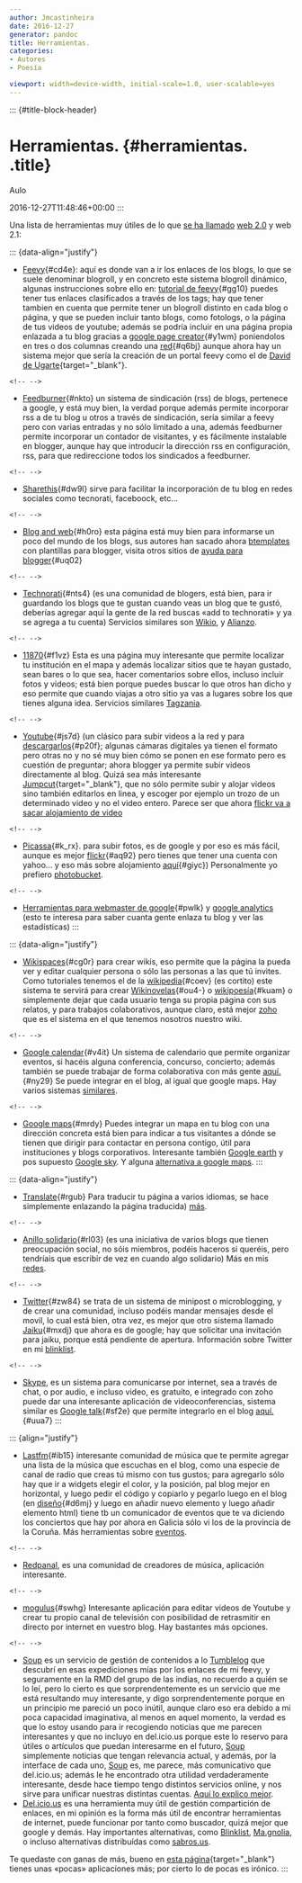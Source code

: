 ```yaml
---
author: Jmcastinheira
date: 2016-12-27
generator: pandoc
title: Herramientas.
categories:
- Autores
- Poesía

viewport: width=device-width, initial-scale=1.0, user-scalable=yes
---
```


::: {#title-block-header}
# Herramientas. {#herramientas. .title}

Aulo

2016-12-27T11:48:46+00:00
:::

Una lista de herramientas muy útiles de lo que [se ha
llamado](http://entelequia.bligoo.com/content/view/135528/Qu_es_un_blog.html)
[web 2.0](http://es.blinklist.com/Aulo/web%202.0/) y web 2.1:

::: {data-align="justify"}
-   [Feevy](http://www.feevy.com/ "Feevy"){#cd4e}: aquí es donde van a
    ir los enlaces de los blogs, lo que se suele denominar blogroll, y
    en concreto este sistema blogroll dinámico, algunas instrucciones
    sobre ello en: [tutorial de
    feevy](http://bitacora.feevy.com/docs/assets/images/2007/05/feevy-tutorial.pdf "tutorial de feevy"){#gg10}
    puedes tener tus enlaces clasificados a través de los tags; hay que
    tener tambien en cuenta que permite tener un blogroll distinto en
    cada blog o página, y que se pueden incluir tanto blogs, como
    fotologs, o la página de tus videos de youtube; además se podría
    incluir en una página propia enlazada a tu blog gracias a [google
    page creator](http://pages.google.com/ "google page creator"){#y1wm}
    poniendolos en tres o dos columnas creando una
    [red](http://www.deugarte.com/manual-ilustrado-para-ciberactivistas "red"){#q6bj}
    aunque ahora hay un sistema mejor que sería la creación de un portal
    feevy como el de [David de
    Ugarte](http://www.deugarte.com/portal-feevy.php "David de Ugarte"){target="_blank"}.

```{=html}
<!-- -->
```
-   [Feedburner](http://www.feedburner.com/fb/a/home "Feedburner"){#nkto}
    un sistema de sindicación (rss) de blogs, pertenece a google, y está
    muy bien, la verdad porque además permite incorporar rss a de tu
    blog u otros a través de sindicación, sería similar a feevy pero con
    varias entradas y no sólo limitado a una, además feedburner permite
    incorporar un contador de visitantes, y es fácilmente instalable en
    blogger, aunque hay que introducir la dirección rss en
    configuración, rss, para que redireccione todos los sindicados a
    feedburner.

```{=html}
<!-- -->
```
-   [Sharethis](http://sharethis.com/ "Sharethis"){#dw9l} sirve para
    facilitar la incorporación de tu blog en redes sociales como
    tecnorati, faceboock, etc...

```{=html}
<!-- -->
```
-   [Blog and web](http://blogandweb.com/ "Blog and web"){#h0ro} esta
    página está muy bien para informarse un poco del mundo de los blogs,
    sus autores han sacado ahora [btemplates](http://btemplates.com/)
    con plantillas para blogger, visita otros sitios de [ayuda para
    blogger](http://ayudaparaelblog.blogspot.com/ "ayuda para blogger"){#uq02}

```{=html}
<!-- -->
```
-   [Technorati](http://technorati.com/ "Technorati"){#nts4} (es una
    comunidad de blogers, está bien, para ir guardando los blogs que te
    gustan cuando veas un blog que te gustó, deberías agregar aquí la
    gente de la red buscas «add to technorati» y ya se agrega a tu
    cuenta) Servicios similares son [Wikio](http://www.wikio.es/), y
    [Alianzo](http://www.alianzo.com).

```{=html}
<!-- -->
```
-   [11870](http://11870.com/){#f1vz} Esta es una página muy interesante
    que permite localizar tu institución en el mapa y además localizar
    sitios que te hayan gustado, sean bares o lo que sea, hacer
    comentarios sobre ellos, incluso incluir fotos y videos; está bien
    porque puedes buscar lo que otros han dicho y eso permite que cuando
    viajas a otro sitio ya vas a lugares sobre los que tienes alguna
    idea. Servicios similares [Tagzania](http://www.tagzania.com/es).

```{=html}
<!-- -->
```
-   [Youtube](http://es.youtube.com/ "Youtube"){#js7d} (un clásico para
    subir videos a la red y para
    [descargarlos](http://youtube-downloader.uptodown.com/ "descargarlos"){#p20f};
    algunas cámaras digitales ya tienen el formato pero otras no y no sé
    muy bien cómo se ponen en ese formato pero es cuestión de preguntar;
    ahora blogger ya permite subir videos directamente al blog. Quizá
    sea más interesante
    [Jumpcut](http://jumpcut.com/ "Jumpcut"){target="_blank"}, que no
    sólo permite subir y alojar videos sino también editarlos en linea,
    y escoger por ejemplo un trozo de un determinado video y no el video
    entero. Parece ser que ahora [flickr va a sacar alojamiento de
    video](http://bitelia.com/2008/03/17/flickr-video-esta-en-camino/)

```{=html}
<!-- -->
```
-   [Picassa](http://picasaweb.google.com/home "Picassa"){#k_rx}. para
    subir fotos, es de google y por eso es más fácil, aunque es mejor
    [flickr](http://flickr.com/ "flickr"){#aq92} pero tienes que tener
    una cuenta con yahoo... y eso más sobre alojamiento
    [aquí](http://www.viadescape.com/laignoranciamata/2006/03/video-interactivo-crear-y-subir.html "aquí"){#giyc})
    Personalmente yo prefiero [photobucket](http://photobucket.com/).

```{=html}
<!-- -->
```
-   [Herramientas para webmaster de
    google](https://www.google.com/webmasters/tools/siteoverview?hl=es "Herramientas para webmaster de google"){#pwlk}
    y [google analytics](http://www.google.com/analytics/es-ES/) (esto
    te interesa para saber cuanta gente enlaza tu blog y ver las
    estadisticas)
:::

::: {data-align="justify"}
-   [Wikispaces](http://www.wikispaces.com/ "Wikispaces"){#cg0r} para
    crear wikis, eso permite que la página la pueda ver y editar
    cualquier persona o sólo las personas a las que tú invites. Como
    tutoriales tenemos el de la
    [wikipedia](http://es.wikipedia.org/wiki/Wikipedia:Tutorial "wikipedia"){#coev}
    (es cortito) este sistema te servirá para crear
    [Wikinovelas](http://servicios.elcorreodigital.com/wikinovela/ "Wikinovelas"){#ou4-}
    o
    [wikipoesía](http://www.anfitriones.org/index.php?title=Main_Page "wikipoesía"){#kuam}
    o simplemente dejar que cada usuario tenga su propia página con sus
    relatos, y para trabajos colaborativos, aunque claro, está mejor
    [zoho](http://www.zoho.com/) que es el sistema en el que tenemos
    nosotros nuestro wiki.

```{=html}
<!-- -->
```
-   [Google
    calendar](http://www.google.com/calendar/render?pli=1 "Google calendar"){#v4it}
    Un sistema de calendario que permite organizar eventos, si hacéis
    alguna conferencia, concurso, concierto; además también se puede
    trabajar de forma colaborativa con más gente
    [aquí.](http://www.google.com/calendar/event?action=TEMPLATE&text=Leer+esto%21%21%21&details=See+this+document%3A+http%3A%2F%2Fdocs.google.com%2FDoc%3Fid%3Ddd3sjqb5_0p5b2bp&emid=3&emid=4&add=jmcastinneira%40gmail.com&pli=1&gsessionid=lSsQ4xLYE40 "aquí"){#ny29}
    Se puede integrar en el blog, al igual que google maps. Hay varios
    sistemas
    [similares](http://www.genbeta.com/2008/02/19-ring-20-30boxes-vs-google-calendar).

```{=html}
<!-- -->
```
-   [Google maps](http://maps.google.es/ "Google maps"){#mrdy} Puedes
    integrar un mapa en tu blog con una dirección concreta está bien
    para indicar a tus visitantes a dónde se tienen que dirigir para
    contactar en persona contigo, útil para instituciones y blogs
    corporativos. Interesante también [Google
    earth](http://earth.google.com/intl/es/) y pos supuesto [Google
    sky](http://www.google.com/sky/). Y alguna [alternativa a google
    maps](http://www.openstreetmap.org/).
:::

::: {data-align="justify"}
-   [Translate](http://oesi.cervantes.es/traduccionAutomatica.html "Tranlate"){#rgub}
    Para traducir tu página a varios idiomas, se hace simplemente
    enlazando la página traducida)
    [más](http://es.blinklist.com/tag/traductor/).

```{=html}
<!-- -->
```
-   [Anillo
    solidario](http://ummep.lynksee.com/web/ "Anillo solidario"){#rl03}
    (es una iniciativa de varios blogs que tienen preocupación social,
    no sóis miembros, podéis haceros si queréis, pero tendríais que
    escribir de vez en cuando algo solidario) Más en mis
    [redes](http://entelequia.bligoo.com/content/view/135536/Redes_y_blogs.html).

```{=html}
<!-- -->
```
-   [Twitter](http://twitter.com/ "twiter"){#zw84} se trata de un
    sistema de minipost o microblogging, y de crear una comunidad,
    incluso podéis mandar mensajes desde el movil, lo cual está bien,
    otra vez, es mejor que otro sistema llamado
    [Jaiku](http://www.jaiku.com/ "Jaiku"){#mxdj} que ahora es de
    google; hay que solicitar una invitación para jaiku, porque está
    pendiente de apertura. Información sobre Twitter en mi
    [blinklist](http://es.blinklist.com/Aulo/twitter/).

```{=html}
<!-- -->
```
-   [Skype](http://www.skype.com/intl/es/), es un sistema para
    comunicarse por internet, sea a través de chat, o por audio, e
    incluso video, es gratuíto, e integrado con zoho puede dar una
    interesante aplicación de videoconferencias, sistema similar es
    [Google
    talk](http://www.google.com/talk/intl/es/ "Google talk"){#sf2e} que
    permite integrarlo en el blog
    [aquí.](http://blogandweb.com/2007/05/03/widget-para-agregar-un-mensajero-de-google-talk-en-tu-blog/ "aquí"){#uua7}
:::

::: {align="justify"}
-   [Lastfm](http://www.lastfm.es/ "Lastfm"){#ib15} interesante
    comunidad de música que te permite agregar una lista de la música
    que escuchas en el blog, como una especie de canal de radio que
    creas tú mismo con tus gustos; para agregarlo sólo hay que ir a
    widgets elegir el color, y la posición, pal blog mejor en
    horizontal, y luego pedir el código y copiarlo y pegarlo luego en el
    blog (en
    [diseño](http://www.blogger.com/rearrange?blogID=5774948167663642815 "diseño"){#d6mj}
    y luego en añadir nuevo elemento y luego añadir elemento html) tiene
    tb un comunicador de eventos que te va diciendo los conciertos que
    hay por ahora en Galicia sólo vi los de la provincia de la Coruña.
    Más herramientas sobre
    [eventos](http://es.blinklist.com/Aulo/eventos/).

```{=html}
<!-- -->
```
-   [Redpanal](http://www.redpanal.com/), es una comunidad de creadores
    de música, aplicación interesante.

```{=html}
<!-- -->
```
-   [mogulus](http://www.mogulus.com/ "mogulus"){#swhg} Interesante
    aplicación para editar videos de Youtube y crear tu propio canal de
    televisión con posibilidad de retrasmitir en directo por internet en
    vuestro blog. Hay bastantes más opciones.

```{=html}
<!-- -->
```
-   [Soup](http://aulo.soup.io/) es un servicio de gestión de contenidos
    a lo [Tumblelog](http://es.wikipedia.org/wiki/Tumblelog) que
    descubrí en esas expediciones mías por los enlaces de mi feevy, y
    seguramente en la RMD del grupo de las indias, no recuerdo a quién
    se lo leí, pero lo cierto es que sorprendentemente es un servicio
    que me está resultando muy interesante, y digo sorprendentemente
    porque en un principio me pareció un poco inútil, aunque claro eso
    era debido a mi poca capacidad imaginativa, al menos en aquel
    momento, la verdad es que lo estoy usando para ir recogiendo
    noticias que me parecen interesantes y que no incluyo en del.icio.us
    porque este lo reservo para útiles o artículos que puedan
    interesarme en el futuro, [Soup](http://aulo.soup.io/) simplemente
    noticias que tengan relevancia actual, y además, por la interface de
    cada uno, [Soup](http://aulo.soup.io/) es, me parece, más
    comunicativo que del.icio.us; además le he encontrado otra utilidad
    verdaderamente interesante, desde hace tiempo tengo distintos
    servicios online, y nos sirve para unificar nuestras distintas
    cuentas. [Aquí lo explico
    mejor](http://entelequia.bligoo.com/content/view/132052/Un_poco_de_Soup.html).
-   [Del.icio.us](http://del.icio.us/) es una herramienta muy útil de
    gestión compartición de enlaces, en mi opinión es la forma más útil
    de encontrar herramientas de internet, puede funcionar por tanto
    como buscador, quizá mejor que google y demás. Hay importantes
    alternativas, como [Blinklist](http://es.blinklist.com),
    [Ma.gnolia](http://ma.gnolia.com/), o incluso alternativas
    distribuídas como [sabros.us](http://sabros.us/).

Te quedaste con ganas de más, bueno en [esta
página](http://www.go2web20.net/ "esta página"){target="_blank"} tienes
unas «pocas» aplicaciones más; por cierto lo de pocas es irónico.
:::
